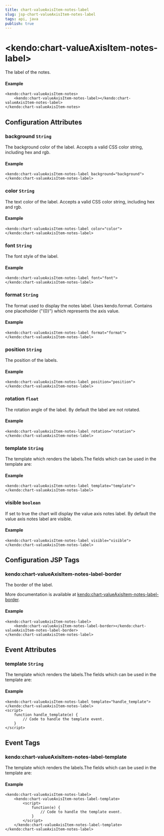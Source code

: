 ```yaml
---
title: chart-valueAxisItem-notes-label
slug: jsp-chart-valueAxisItem-notes-label
tags: api, java
publish: true
---
```


# \<kendo:chart-valueAxisItem-notes-label\>

The label of the notes.

#### Example
    <kendo:chart-valueAxisItem-notes>
        <kendo:chart-valueAxisItem-notes-label></kendo:chart-valueAxisItem-notes-label>
    </kendo:chart-valueAxisItem-notes>

## Configuration Attributes

### background `String`

The background color of the label. Accepts a valid CSS color string, including hex and rgb.

#### Example
    <kendo:chart-valueAxisItem-notes-label background="background">
    </kendo:chart-valueAxisItem-notes-label>

### color `String`

The text color of the label. Accepts a valid CSS color string, including hex and rgb.

#### Example
    <kendo:chart-valueAxisItem-notes-label color="color">
    </kendo:chart-valueAxisItem-notes-label>

### font `String`

The font style of the label.

#### Example
    <kendo:chart-valueAxisItem-notes-label font="font">
    </kendo:chart-valueAxisItem-notes-label>

### format `String`

The format used to display the notes label. Uses kendo.format. Contains one placeholder ("{0}") which represents the axis value.

#### Example
    <kendo:chart-valueAxisItem-notes-label format="format">
    </kendo:chart-valueAxisItem-notes-label>

### position `String`

The position of the labels.

#### Example
    <kendo:chart-valueAxisItem-notes-label position="position">
    </kendo:chart-valueAxisItem-notes-label>

### rotation `float`

The rotation angle of the label. By default the label are not rotated.

#### Example
    <kendo:chart-valueAxisItem-notes-label rotation="rotation">
    </kendo:chart-valueAxisItem-notes-label>

### template `String`

The template which renders the labels.The fields which can be used in the template are:

#### Example
    <kendo:chart-valueAxisItem-notes-label template="template">
    </kendo:chart-valueAxisItem-notes-label>

### visible `boolean`

If set to true the chart will display the value axis notes label. By default the value axis notes label are visible.

#### Example
    <kendo:chart-valueAxisItem-notes-label visible="visible">
    </kendo:chart-valueAxisItem-notes-label>


##  Configuration JSP Tags

### kendo:chart-valueAxisItem-notes-label-border

The border of the label.

More documentation is available at [kendo:chart-valueAxisItem-notes-label-border](chart/valueaxisitem-notes-label-border).

#### Example

    <kendo:chart-valueAxisItem-notes-label>
        <kendo:chart-valueAxisItem-notes-label-border></kendo:chart-valueAxisItem-notes-label-border>
    </kendo:chart-valueAxisItem-notes-label>


## Event Attributes

### template `String`

The template which renders the labels.The fields which can be used in the template are:


#### Example
    <kendo:chart-valueAxisItem-notes-label template="handle_template">
    </kendo:chart-valueAxisItem-notes-label>
    <script>
        function handle_template(e) {
            // Code to handle the template event.
        }
    </script>

## Event Tags

### kendo:chart-valueAxisItem-notes-label-template

The template which renders the labels.The fields which can be used in the template are:


#### Example
    <kendo:chart-valueAxisItem-notes-label>
        <kendo:chart-valueAxisItem-notes-label-template>
            <script>
                function(e) {
                    // Code to handle the template event.
                }
            </script>
        </kendo:chart-valueAxisItem-notes-label-template>
    </kendo:chart-valueAxisItem-notes-label>

